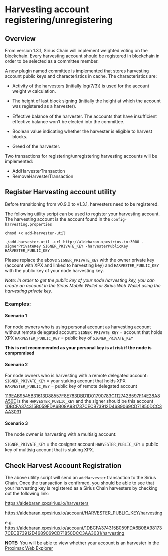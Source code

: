 # Harvesting account registering/unregistering

## Overview

From version 1.3.1, Sirius Chain will implement weighted voting on the blockchain.  Every harvesting account should be registered in blockchain in order to be selected as a committee member.

A new plugin named committee is implemented that stores harvesting account public keys and characteristics in cache. The characteristics are:

- Activity of the harvesters (initially log(7/3)) is used for the account weight w calculation.

- The height of last block signing (initially the height at which the account was registered as a harvester).

- Effective balance of the harvester. The accounts that have insufficient effective balance won’t be elected into the committee.

- Boolean value indicating whether the harvester is eligible to harvest blocks.

- Greed of the harvester.


Two transactions for registering/unregistering harvesting accounts will be implemented:
- AddHarvesterTransaction
- RemoveHarvesterTransaction

## Register Harvesting account utility

Before transitioning from v0.9.0 to v1.3.1, harvesters need to be registered.

The following utility script can be used to register your harvesting account.  The harvesting account is the account found in the `config-harvesting.properties`

```
chmod +x add-harvester-util

./add-harvester-util -url http://aldebaran.xpxsirius.io:3000 -signerPrivateKey SIGNER_PRIVATE_KEY -harvesterPublicKey HARVESTER_PUBLIC_KEY

```
Please replace the above `SIGNER_PRIVATE_KEY` with the owner private key (account with XPX and linked to harvesting key) and `HARVESTER_PUBLIC_KEY` with the public key of your node harvesting key.  

<i> Note: In order to get the public key of your node harvesting key, you can create an account in the Sirius Mobile Wallet or Sirius Web Wallet using the harvesting private key.</i>

### Examples:

#### Scenario 1
For node owners who is using personal account as harvesting account without remote delegated account:
`SIGNER_PRIVATE_KEY` = account that holds XPX
`HARVESTER_PUBLIC_KEY` = public key of `SIGNER_PRIVATE_KEY`

**This is not recommended as your personal key is at risk if the node is compromised** 


#### Scenario 2
For node owners who is harvesting with a remote delegated account:
`SIGNER_PRIVATE_KEY` = your staking account that holds XPX
`HARVESTER_PUBLIC_KEY` = public key of remote delegated account 


[119EAB9545B31613D88557F8E783DBD1D01790783C112742B597F14E28A8A50E](https://explorer.xpxsirius.io/#/account/119EAB9545B31613D88557F8E783DBD1D01790783C112742B597F14E28A8A50E) is the `HARVESTER_PUBLIC_KEY` and the signer should be this account [1DBCFA374315B059FDA6B08A981737CECB73912D4689069CD71850DCC3AA3031 ](https://explorer.xpxsirius.io/#/account/1DBCFA374315B059FDA6B08A981737CECB73912D4689069CD71850DCC3AA3031)

#### Scenario 3
The node owner is harvesting with a multisig account:

`SIGNER_PRIVATE_KEY` = the cosigner account
`HARVESTER_PUBLIC_KEY` = public key of multisig account that is staking XPX.


## Check Harvest Account Registration

The above utility script will send an `addHarvester` transaction to the Sirius Chain.  Once the transaction is confirmed, you should be able to see that your harvesting key is registered as a Sirius Chain harvesters by checking out the following link:

https://aldebaran.xpxsirius.io/harvesters

https://aldebaran.xpxsirius.io/account/HARVESTER_PUBLIC_KEY/harvesting

e.g.
https://aldebaran.xpxsirius.io/account/1DBCFA374315B059FDA6B08A981737CECB73912D4689069CD71850DCC3AA3031/harvesting

**NOTE:** You will be able to view whether your account is an harvester in the [Proximax Web Explorer](https://explorer.xpxsirius.io)

